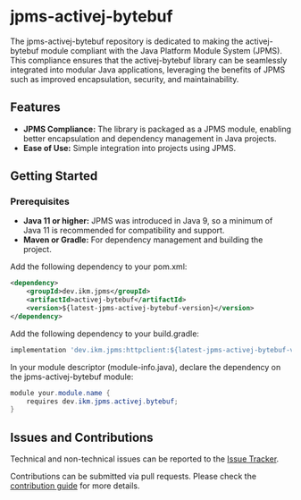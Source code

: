 # jpms-activej-bytebuf
The jpms-activej-bytebuf repository is dedicated to making the activej-bytebuf module compliant with the Java Platform Module System (JPMS). This compliance ensures that the activej-bytebuf library can be seamlessly integrated into modular Java applications, leveraging the benefits of JPMS such as improved encapsulation, security, and maintainability.

## Features

* **JPMS Compliance:** The library is packaged as a JPMS module, enabling better encapsulation and dependency management in Java projects.
* **Ease of Use:** Simple integration into projects using JPMS.

## Getting Started
### Prerequisites

* **Java 11 or higher:** JPMS was introduced in Java 9, so a minimum of Java 11 is recommended for compatibility and support.
* **Maven or Gradle:** For dependency management and building the project.

Add the following dependency to your pom.xml:
```xml
<dependency>
    <groupId>dev.ikm.jpms</groupId>
	<artifactId>activej-bytebuf</artifactId>
    <version>${latest-jpms-activej-bytebuf-version}</version>
</dependency>
```

Add the following dependency to your build.gradle:
```groovy
implementation 'dev.ikm.jpms:httpclient:${latest-jpms-activej-bytebuf-version}'
```

In your module descriptor (module-info.java), declare the dependency on the jpms-activej-bytebuf module:

```java
module your.module.name {
    requires dev.ikm.jpms.activej.bytebuf;
}
```


## Issues and Contributions
Technical and non-technical issues can be reported to the [Issue Tracker](https://github.com/ikmdev/repo-seed/issues).

Contributions can be submitted via pull requests. Please check the [contribution guide](doc/how-to-contribute.md) for more details.